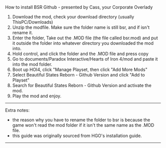 How to install BSR Github - presented by Cass, your Corporate Overlady
1) Download the mod, check your download directory (usually ThisPC/Downloads)
2) Unzip the modfile. Make sure the folder name is still bsr, and if isn't rename it.
3) Enter the folder, Take out the .MOD file (the file called bsr.mod) and put it outside the folder into whatever directory you downloaded the mod into.
4) Hold control, and click the folder and the .MOD file and press copy
5) Go to documents/Paradox Interactive/Hearts of Iron 4/mod and paste it into the mod folder.
6) Boot up HOI4, click "Manage Playset, then click "Add More Mods" 
7) Select Beautiful States Reborn - Github Version and click "Add to Playset"
8) Search for Beautiful States Reborn - Github Version and activate the mod.
9) Play the mod and enjoy.
---------------
Extra notes:

- the reason why you have to rename the folder to bsr is because the game won't read the mod folder if it isn't the same name as the .MOD file.
- this guide was originally sourced from HGO's installation guide.
---------------